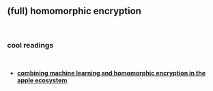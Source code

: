 ## (full) homomorphic encryption

<br>

### cool readings

<br>

* **[combining machine learning and homomorphic encryption in the apple ecosystem](https://machinelearning.apple.com/research/homomorphic-encryption)**
